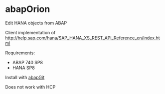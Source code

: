 # abapOrion

Edit HANA objects from ABAP

Client implementation of
http://help.sap.com/hana/SAP_HANA_XS_REST_API_Reference_en/index.html

Requirements:
* ABAP 740 SP8
* HANA SP8

Install with [abapGit](https://github.com/larshp/abapGit)

Does not work with HCP

